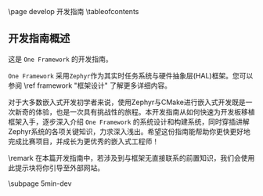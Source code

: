 \page develop 开发指南
\tableofcontents

## 开发指南概述

这是 `One Framework` 的开发指南。

`One Framework` 采用`Zephyr`作为其实时任务系统与硬件抽象层(HAL)框架。您可以参阅 \ref framework "框架设计" 了解更多详细内容。

对于大多数嵌入式开发初学者来说，使用Zephyr与CMake进行嵌入式开发既是一次新奇的体验，也是一次具有挑战性的旅程。本开发指南从如何快速为开发板移植框架入手，逐步深入介绍
``One Framework`` 的系统设计和构建系统，同时穿插讲解Zephyr系统的各项关键知识，力求深入浅出。希望这份指南能帮助你更快更好地完成比赛项目，并成长为更优秀的嵌入式工程师！

\remark 在本篇开发指南中，若涉及到与框架无直接联系的前置知识，我们会使用此提示块将你引导至外部网站。

\subpage 5min-dev
